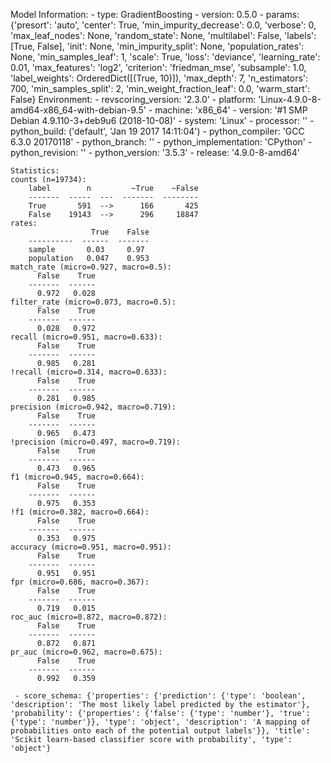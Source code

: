 Model Information:
	 - type: GradientBoosting
	 - version: 0.5.0
	 - params: {'presort': 'auto', 'center': True, 'min_impurity_decrease': 0.0, 'verbose': 0, 'max_leaf_nodes': None, 'random_state': None, 'multilabel': False, 'labels': [True, False], 'init': None, 'min_impurity_split': None, 'population_rates': None, 'min_samples_leaf': 1, 'scale': True, 'loss': 'deviance', 'learning_rate': 0.01, 'max_features': 'log2', 'criterion': 'friedman_mse', 'subsample': 1.0, 'label_weights': OrderedDict([(True, 10)]), 'max_depth': 7, 'n_estimators': 700, 'min_samples_split': 2, 'min_weight_fraction_leaf': 0.0, 'warm_start': False}
	Environment:
	 - revscoring_version: '2.3.0'
	 - platform: 'Linux-4.9.0-8-amd64-x86_64-with-debian-9.5'
	 - machine: 'x86_64'
	 - version: '#1 SMP Debian 4.9.110-3+deb9u6 (2018-10-08)'
	 - system: 'Linux'
	 - processor: ''
	 - python_build: ('default', 'Jan 19 2017 14:11:04')
	 - python_compiler: 'GCC 6.3.0 20170118'
	 - python_branch: ''
	 - python_implementation: 'CPython'
	 - python_revision: ''
	 - python_version: '3.5.3'
	 - release: '4.9.0-8-amd64'
	
	Statistics:
	counts (n=19734):
		label        n         ~True    ~False
		-------  -----  ---  -------  --------
		True       591  -->      166       425
		False    19143  -->      296     18847
	rates:
		              True    False
		----------  ------  -------
		sample       0.03     0.97
		population   0.047    0.953
	match_rate (micro=0.927, macro=0.5):
		  False    True
		-------  ------
		  0.972   0.028
	filter_rate (micro=0.073, macro=0.5):
		  False    True
		-------  ------
		  0.028   0.972
	recall (micro=0.951, macro=0.633):
		  False    True
		-------  ------
		  0.985   0.281
	!recall (micro=0.314, macro=0.633):
		  False    True
		-------  ------
		  0.281   0.985
	precision (micro=0.942, macro=0.719):
		  False    True
		-------  ------
		  0.965   0.473
	!precision (micro=0.497, macro=0.719):
		  False    True
		-------  ------
		  0.473   0.965
	f1 (micro=0.945, macro=0.664):
		  False    True
		-------  ------
		  0.975   0.353
	!f1 (micro=0.382, macro=0.664):
		  False    True
		-------  ------
		  0.353   0.975
	accuracy (micro=0.951, macro=0.951):
		  False    True
		-------  ------
		  0.951   0.951
	fpr (micro=0.686, macro=0.367):
		  False    True
		-------  ------
		  0.719   0.015
	roc_auc (micro=0.872, macro=0.872):
		  False    True
		-------  ------
		  0.872   0.871
	pr_auc (micro=0.962, macro=0.675):
		  False    True
		-------  ------
		  0.992   0.359
	
	 - score_schema: {'properties': {'prediction': {'type': 'boolean', 'description': 'The most likely label predicted by the estimator'}, 'probability': {'properties': {'false': {'type': 'number'}, 'true': {'type': 'number'}}, 'type': 'object', 'description': 'A mapping of probabilities onto each of the potential output labels'}}, 'title': 'Scikit learn-based classifier score with probability', 'type': 'object'}

